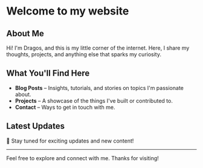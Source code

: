 # Welcome to my website

## About Me  
Hi! I'm Dragos, and this is my little corner of the internet. Here, I share my thoughts, projects, and anything else that sparks my curiosity.  

## What You'll Find Here  
- **Blog Posts** – Insights, tutorials, and stories on topics I'm passionate about.  
- **Projects** – A showcase of the things I've built or contributed to.  
- **Contact** – Ways to get in touch with me.  

## Latest Updates  
📢 Stay tuned for exciting updates and new content!  

---

Feel free to explore and connect with me. Thanks for visiting!

